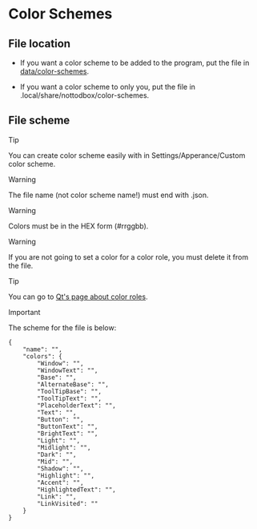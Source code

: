 # Color Schemes

## File location
- If you want a color scheme to be added to the program, put the file in [data/color-schemes](/data/color-schemes/).

- If you want a color scheme to only you, put the file in .local/share/nottodbox/color-schemes.

## File scheme
> [!TIP]
> You can create color scheme easily with in Settings/Apperance/Custom color scheme.

> [!WARNING]
> The file name (not color scheme name!) must end with .json.

> [!WARNING]
> Colors must be in the HEX form (#rrggbb).

> [!WARNING]
> If you are not going to set a color for a color role, you must delete it from the file.

> [!TIP]
> You can go to [Qt's page about color roles](https://doc.qt.io/qt-6/qpalette.html#ColorRole-enum).

> [!IMPORTANT]
> The scheme for the file is below:
```
{
    "name": "",
    "colors": {
        "Window": "",
        "WindowText": "",
        "Base": "",
        "AlternateBase": "",
        "ToolTipBase": "",
        "ToolTipText": "",
        "PlaceholderText": "",
        "Text": "",
        "Button": "",
        "ButtonText": "",
        "BrightText": "",
        "Light": "",
        "Midlight": "",
        "Dark": "",
        "Mid": "",
        "Shadow": "",
        "Highlight": "",
        "Accent": "",
        "HighlightedText": "",
        "Link": "",
        "LinkVisited": ""
    } 
}
```